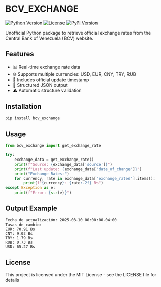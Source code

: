 # BCV_EXCHANGE

[![Python Version](https://img.shields.io/badge/python-3.6+-blue.svg)](https://www.python.org/downloads/)
[![License](https://img.shields.io/badge/license-MIT-green.svg)](LICENSE)
[![PyPI Version](https://img.shields.io/pypi/v/bcv-exchange)](https://pypi.org/project/bcv-exchange/)

Unofficial Python package to retrieve official exchange rates from the Central Bank of Venezuela (BCV) website.

## Features
- 📊 Real-time exchange rate data
- 🌐 Supports multiple currencies: USD, EUR, CNY, TRY, RUB
- 📅 Includes official update timestamp
- 🔄 Structured JSON output
- ⚠️ Automatic structure validation

## Installation
```bash
pip install bcv_exchange
```

## Usage
```python
from bcv_exchange import get_exchange_rate

try:
    exchange_data = get_exchange_rate()
    print(f"Source: {exchange_data['source']}")
    print(f"Last update: {exchange_data['date_of_change']}")
    print("Exchange Rates:")
    for currency, rate in exchange_data['exchange_rates'].items():
        print(f"{currency}: {rate:.2f} Bs")
except Exception as e:
    print(f"Error: {str(e)}")
```

## Output Example
```
Fecha de actualización: 2025-03-10 00:00:00-04:00
Tasas de cambio:
EUR: 70.91 Bs
CNY: 9.02 Bs
TRY: 1.79 Bs
RUB: 0.73 Bs
USD: 65.27 Bs
```

## License
This project is licensed under the MIT License - see the LICENSE file for details
